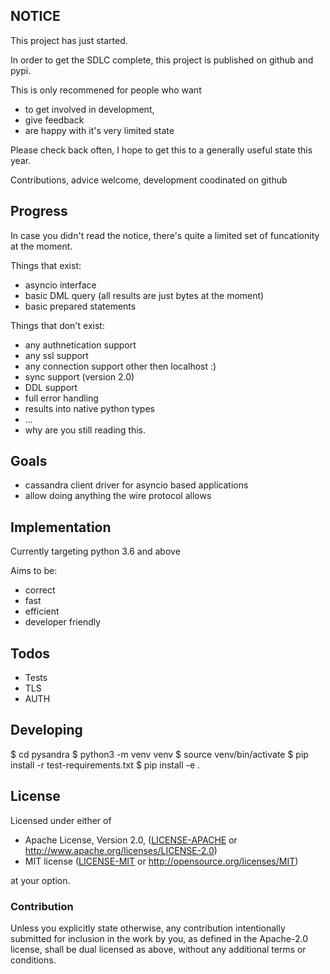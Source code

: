 ## NOTICE

This project has just started.

In order to get the SDLC complete, this project is published on github and pypi.

This is only recommened for people who want

* to get involved in development,
* give feedback
* are happy with it's very limited state

Please check back often, I hope to get this to a generally useful state this year.

Contributions, advice welcome, development coodinated on github

## Progress

In case you didn't read the notice, there's quite a limited set of funcationity at the moment.

Things that exist:

* asyncio interface
* basic DML query (all results are just bytes at the moment)
* basic prepared statements

Things that don't exist:
* any authnetication support
* any ssl support
* any connection support other then localhost :)
* sync support (version 2.0)
* DDL support
* full error handling
* results into native python types
* ...
* why are you still reading this.


## Goals

* cassandra client driver for asyncio based applications
* allow doing anything the wire protocol allows

## Implementation

Currently targeting python 3.6 and above

Aims to be:

* correct
* fast
* efficient
* developer friendly

## Todos

* Tests
* TLS
* AUTH

## Developing

$ cd pysandra
$ python3 -m venv venv
$ source venv/bin/activate
$ pip install -r test-requirements.txt
$ pip install -e .


## License

Licensed under either of

 * Apache License, Version 2.0, ([LICENSE-APACHE](LICENSE-APACHE) or http://www.apache.org/licenses/LICENSE-2.0)
 * MIT license ([LICENSE-MIT](LICENSE-MIT) or http://opensource.org/licenses/MIT)

at your option.

### Contribution

Unless you explicitly state otherwise, any contribution intentionally submitted
for inclusion in the work by you, as defined in the Apache-2.0 license, shall be dual licensed as above, without any
additional terms or conditions.
